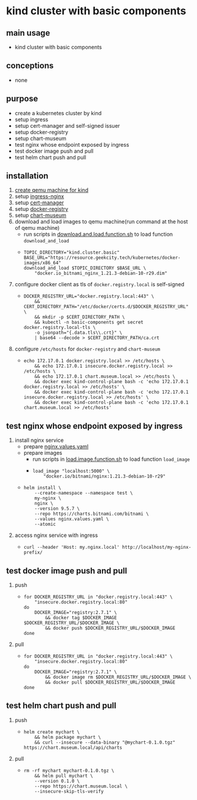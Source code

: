 # kind cluster with basic components

## main usage

* kind cluster with basic components

## conceptions

* none

## purpose

* create a kubernetes cluster by kind
* setup ingress
* setup cert-manager and self-signed issuer
* setup docker-registry
* setup chart-museum
* test nginx whose endpoint exposed by ingress
* test docker image push and pull
* test helm chart push and pull

## installation

1. [create qemu machine for kind](../create.qemu.machine.for.kind.md)
2. setup [ingress-nginx](ingress.nginx.md)
3. setup [cert-manager](cert.manager.md)
4. setup [docker-registry](docker.registry.md)
5. setup [chart-museum](chart.museum.md)
6. download and load images to qemu machine(run command at the host of qemu machine)
    * run scripts
      in [download.and.load.function.sh](../resources/create.qemu.machine.for.kind/download.and.load.function.sh.md) to
      load function `download_and_load`
    * ```shell
      TOPIC_DIRECTORY="kind.cluster.basic"
      BASE_URL="https://resource.geekcity.tech/kubernetes/docker-images/x86_64"
      download_and_load $TOPIC_DIRECTORY $BASE_URL \
          "docker.io_bitnami_nginx_1.21.3-debian-10-r29.dim"
      ```
7. configure docker client as tls of `docker.registry.local` is self-signed
    * ```shell
      DOCKER_REGISTRY_URL="docker.registry.local:443" \
          && CERT_DIRECTORY_PATH="/etc/docker/certs.d/$DOCKER_REGISTRY_URL" \
          && mkdir -p $CERT_DIRECTORY_PATH \
          && kubectl -n basic-components get secret docker.registry.local-tls \
          -o jsonpath="{.data.tls\\.crt}" \
          | base64 --decode > $CERT_DIRECTORY_PATH/ca.crt
      ```
8. configure `/etc/hosts` for `docker-registry` and `chart-museum`
    * ```shell
      echo 172.17.0.1 docker.registry.local >> /etc/hosts \
          && echo 172.17.0.1 insecure.docker.registry.local >> /etc/hosts \
          && echo 172.17.0.1 chart.museum.local >> /etc/hosts \
          && docker exec kind-control-plane bash -c 'echo 172.17.0.1 docker.registry.local >> /etc/hosts' \
          && docker exec kind-control-plane bash -c 'echo 172.17.0.1 insecure.docker.registry.local >> /etc/hosts' \
          && docker exec kind-control-plane bash -c 'echo 172.17.0.1 chart.museum.local >> /etc/hosts'
      ```

## test nginx whose endpoint exposed by ingress

1. install nginx service
    * prepare [nginx.values.yaml](resources/ingress.nginx/nginx.values.yaml.md)
    * prepare images
        + run scripts in [load.image.function.sh](../resources/load.image.function.sh.md) to load function `load_image`
        + ```shell
          load_image "localhost:5000" \
              "docker.io/bitnami/nginx:1.21.3-debian-10-r29"
          ```
    * ```shell
      helm install \
          --create-namespace --namespace test \
          my-nginx \
          nginx \
          --version 9.5.7 \
          --repo https://charts.bitnami.com/bitnami \
          --values nginx.values.yaml \
          --atomic
      ```
2. access nginx service with ingress
    * ```shell
      curl --header 'Host: my.nginx.local' http://localhost/my-nginx-prefix/
      ```

## test docker image push and pull

1. push
    * ```shell
      for DOCKER_REGISTRY_URL in "docker.registry.local:443" \
          "insecure.docker.registry.local:80"
      do
          DOCKER_IMAGE="registry:2.7.1" \
              && docker tag $DOCKER_IMAGE $DOCKER_REGISTRY_URL/$DOCKER_IMAGE \
              && docker push $DOCKER_REGISTRY_URL/$DOCKER_IMAGE
      done
      ```
2. pull
    * ```shell
      for DOCKER_REGISTRY_URL in "docker.registry.local:443" \
          "insecure.docker.registry.local:80"
      do
          DOCKER_IMAGE="registry:2.7.1" \
              && docker image rm $DOCKER_REGISTRY_URL/$DOCKER_IMAGE \
              && docker pull $DOCKER_REGISTRY_URL/$DOCKER_IMAGE
      done
      ```

## test helm chart push and pull

1. push
    * ```shell
      helm create mychart \
          && helm package mychart \
          && curl --insecure --data-binary "@mychart-0.1.0.tgz" https://chart.museum.local/api/charts
      ```
2. pull
    * ```shell
      rm -rf mychart mychart-0.1.0.tgz \
          && helm pull mychart \
          --version 0.1.0 \
          --repo https://chart.museum.local \
          --insecure-skip-tls-verify
      ```
